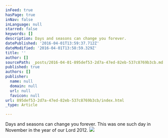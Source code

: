 ```yaml
---
inFeed: true
hasPage: true
inNav: false
inLanguage: null
starred: false
keywords: []
description: Days and seasons can change you forever.
datePublished: '2016-04-01T13:59:37.712Z'
dateModified: '2016-04-01T13:58:59.329Z'
title: ''
author: []
sourcePath: _posts/2016-04-01-895def53-2d7a-47ed-82eb-537c8769b3cb.md
published: true
authors: []
publisher:
  name: null
  domain: null
  url: null
  favicon: null
url: 895def53-2d7a-47ed-82eb-537c8769b3cb/index.html
_type: Article

---
```

Days and seasons can change you forever. This was one such day in November in the year of our Lord 2012\.
![](https://the-grid-user-content.s3-us-west-2.amazonaws.com/745b04cd-e2ae-49f3-be18-62b8abaaf2c6.jpg)